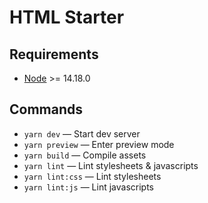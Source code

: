 # HTML Starter

## Requirements
- [Node](http://nodejs.org/) >= 14.18.0

## Commands
* `yarn dev` — Start dev server
* `yarn preview` — Enter preview mode
* `yarn build` — Compile assets
* `yarn lint` — Lint stylesheets & javascripts
* `yarn lint:css` — Lint stylesheets
* `yarn lint:js` — Lint javascripts
